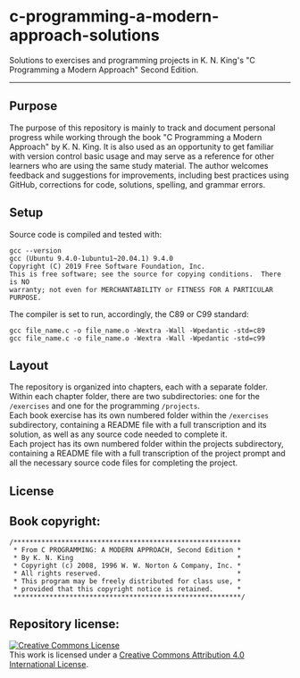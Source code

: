 # c-programming-a-modern-approach-solutions

Solutions to exercises and programming projects in K. N. King's "C Programming a Modern Approach" Second Edition.  

---

## Purpose

The purpose of this repository is mainly to track and document personal progress while working through the book "C Programming a Modern Approach" by K. N. King. It is also used as an opportunity to get familiar with version control basic usage and may serve as a reference for other learners who are using the same study material. 
The author welcomes feedback and suggestions for improvements, including best practices using GitHub, corrections for code, solutions, spelling, and grammar errors.  

## Setup
 
Source code is compiled and tested with:   
```
gcc --version
gcc (Ubuntu 9.4.0-1ubuntu1~20.04.1) 9.4.0
Copyright (C) 2019 Free Software Foundation, Inc.
This is free software; see the source for copying conditions.  There is NO
warranty; not even for MERCHANTABILITY or FITNESS FOR A PARTICULAR PURPOSE.
```

The compiler is set to run, accordingly, the C89 or C99 standard:  
```
gcc file_name.c -o file_name.o -Wextra -Wall -Wpedantic -std=c89
gcc file_name.c -o file_name.o -Wextra -Wall -Wpedantic -std=c99
```

## Layout

The repository is organized into chapters, each with a separate folder.  
Within each chapter folder, there are two subdirectories: one for the `/exercises` and one for the programming `/projects`.   
Each book exercise has its own numbered folder within the `/exercises` subdirectory, containing a README file with a full transcription and its solution, as well as any source code needed to complete it.  
Each project has its own numbered folder within the projects subdirectory, containing a README file with a full transcription of the project prompt and all the necessary source code files for completing the project.  

## License

## Book copyright:  
```
/*********************************************************
 * From C PROGRAMMING: A MODERN APPROACH, Second Edition *
 * By K. N. King                                         *
 * Copyright (c) 2008, 1996 W. W. Norton & Company, Inc. *
 * All rights reserved.                                  *
 * This program may be freely distributed for class use, *
 * provided that this copyright notice is retained.      *
 *********************************************************/
```

## Repository license:  
<a rel="license" href="http://creativecommons.org/licenses/by/4.0/"><img alt="Creative Commons License" style="border-width:0" src="https://i.creativecommons.org/l/by/4.0/88x31.png" /></a><br />This work is licensed under a <a rel="license" href="http://creativecommons.org/licenses/by/4.0/">Creative Commons Attribution 4.0 International License</a>.

